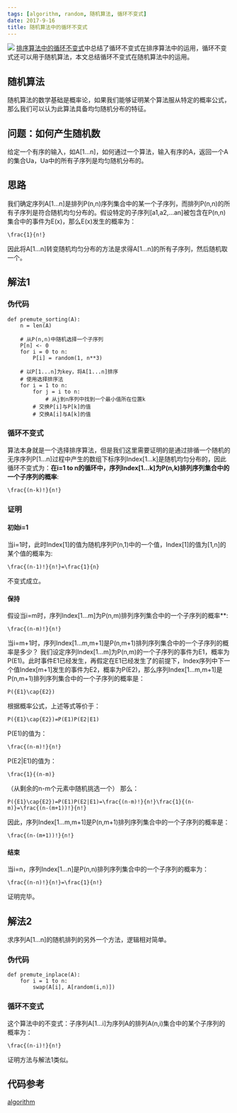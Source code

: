 ```yaml
---
tags: [algorithm, random, 随机算法, 循环不变式]
date: 2017-9-16
title: 随机算法中的循环不变式
---
```


![](/images/suiji.png)
[排序算法中的循环不变式](https://blog.utopia-project.com/post/15-hours/2017-9-10-pai-xu-suan-fa-zhong-de-xun-huan-bu-bian-shi)中总结了循环不变式在排序算法中的运用，循环不变式还可以用于随机算法，本文总结循环不变式在随机算法中的运用。

## 随机算法
随机算法的数学基础是概率论，如果我们能够证明某个算法服从特定的概率公式，那么我们可以认为此算法具备均匀随机分布的特征。

## 问题：如何产生随机数
给定一个有序的输入，如A[1...n]，如何通过一个算法，输入有序的A，返回一个A的集合Ua，Ua中的所有子序列是均匀随机分布的。

## 思路
我们确定序列A[1...n]是排列P(n,n)序列集合中的某一个子序列，而排列P(n,n)的所有子序列是符合随机均匀分布的。假设特定的子序列[a1,a2,...an]被包含在P(n,n)集合中的事件为E(x)，那么E(x)发生的概率为：
```mathjax
\frac{1}{n!}
```
因此将A[1...n]转变随机均匀分布的方法是求得A[1...n]的所有子序列，然后随机取一个。

## 解法1
### 伪代码
```python:n
def premute_sorting(A):
	n = len(A)

	# 从P(n,n)中随机选择一个子序列
	P[n] <- 0
	for i = 0 to n:
		P[i] = random(1, n**3)  

	# 以P[1...n]为key，将A[1...n]排序
	# 使用选择排序法
	for i = 1 to n:
		for j = i to n:
			# 从j到n序列中找到一个最小值所在位置k
		# 交换P[i]与P[k]的值
		# 交换A[i]与A[k]的值
```
### 循环不变式
算法本身就是一个选择排序算法，但是我们这里需要证明的是通过排循一个随机的无序序列P[1...n]过程中产生的数组下标序列Index[1...k]是随机均匀分布的，因此循环不变式为：**在i=1 to n的循环中，序列Index[1...k]为P(n,k)排列序列集合中的一个子序列的概率**:
```mathjax
\frac{(n-k)!}{n!}
```
### 证明
#### 初始i=1
当i=1时，此时Index[1]的值为随机序列P(n,1)中的一个值，Index[1]的值为[1,n]的某个值的概率为:
```mathjax
\frac{(n-1)!}{n!}=\frac{1}{n}
```
不变式成立。
#### 保持
假设当i=m时，序列Index[1...m]为P(n,m)排列序列集合中的一个子序列的概率**:
```mathjax
\frac{(n-m)!}{n!}
```
当i=m+1时，序列Index[1...m,m+1]是P(n,m+1)排列序列集合中的一个子序列的概率是多少？
我们设定序列Index[1...m]为P(n,m)的一个子序列的事件为E1，概率为P(E1)。此时事件E1已经发生，再假定在E1已经发生了的前提下，Index序列中下一个值Index[m+1]发生的事件为E2，概率为P(E2)，那么序列Index[1...m,m+1]是P(n,m+1)排列序列集合中的一个子序列的概率是：
```mathjax
P({E1}\cap{E2})
```
根据概率公式，上述等式等价于：
```mathjax
P({E1}\cap{E2})=P(E1)P(E2|E1)
```
P(E1)的值为：
```mathjax
\frac{(n-m)!}{n!}
```
P(E2|E1)的值为：
```mathjax
\frac{1}{(n-m)}
```
（从剩余的n-m个元素中随机挑选一个）
那么：
```mathjax
P({E1}\cap{E2})=P(E1)P(E2|E1)=\frac{(n-m)!}{n!}\frac{1}{(n-m)}=\frac{(n-(m+1))!}{n!}
```
因此，序列Index[1...m,m+1]是P(n,m+1)排列序列集合中的一个子序列的概率是：
```mathjax
\frac{(n-(m+1))!}{n!}
```
#### 结束
当i=n，序列Index[1...n]是P(n,n)排列序列集合中的一个子序列的概率为：
```mathjax
\frac{(n-n)!}{n!}=\frac{1}{n!}
```
证明完毕。

## 解法2
求序列A[1...n]的随机排列的另外一个方法，逻辑相对简单。
### 伪代码
```python:n
def premute_inplace(A):
	for i = 1 to n:
		swap(A[i], A[random(i,n)])
```
### 循环不变式
这个算法中的不变式：子序列A[1...i]为序列A的排列A(n,i)集合中的某个子序列的概率为：
```mathjax
\frac{(n-i)!}{n!}
```
证明方法与解法1类似。

## 代码参考
[algorithm](https://github.com/ibusybox/algorithm/blob/master/src/python/premute.py)
